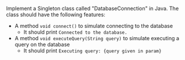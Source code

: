 Implement a Singleton class called "DatabaseConnection" in Java. 
The class should have the following features:
- A method `void connect()` to simulate connecting to the database
  - It should print `Connected to the database.`
- A method `void executeQuery(String query)` to simulate executing a query on the database
  - It should print `Executing query: {query given in param}`

